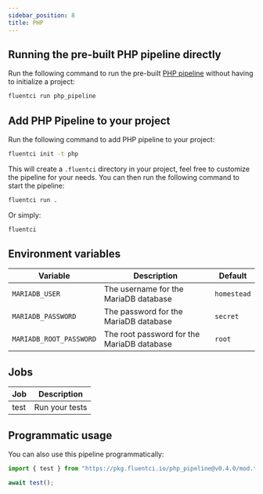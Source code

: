```yaml
---
sidebar_position: 8
title: PHP
---
```



## Running the pre-built PHP pipeline directly

Run the following command to run the pre-built [PHP pipeline](https://github.com/fluent-ci-templates/php-pipeline) without having to initialize a project:

```bash
fluentci run php_pipeline
```

## Add PHP Pipeline to your project

Run the following command to add PHP pipeline to your project:

```bash
fluentci init -t php
```

This will create a `.fluentci` directory in your project, feel free to customize the pipeline for your needs.
You can then run the following command to start the pipeline:

```bash
fluentci run .
```

Or simply:

```bash
fluentci
```


## Environment variables

| Variable               | Description                                | Default |
| ---------------------- | ------------------------------------------ | ------------- |
|`MARIADB_USER`          | The username for the MariaDB database      | `homestead`        |
|`MARIADB_PASSWORD`      | The password for the MariaDB database      | `secret`    |
|`MARIADB_ROOT_PASSWORD` | The root password for the MariaDB database | `root`        |

## Jobs

| Job   | Description      |
| ----- | ---------------- |
| test  | Run your tests   |

## Programmatic usage

You can also use this pipeline programmatically:

```ts
import { test } from "https://pkg.fluentci.io/php_pipeline@v0.4.0/mod.ts";

await test();
```
